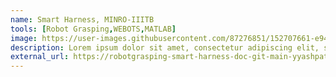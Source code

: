 ```yaml
---
name: Smart Harness, MINRO-IIITB
tools: [Robot Grasping,WEBOTS,MATLAB]
image: https://user-images.githubusercontent.com/87276851/152707661-e94af921-2fb1-4819-85a2-bc832f184230.png
description: Lorem ipsum dolor sit amet, consectetur adipiscing elit, sed do eiusmod tempor incididunt ut labore et dolore magna aliqua.
external_url: https://robotgrasping-smart-harness-doc-git-main-yyashpatel.vercel.app/
---
```

